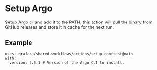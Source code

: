 # Setup Argo

Setup Argo cli and add it to the PATH, this action will pull the binary from GitHub releases and store it in cache for the next run.

## Example

```
uses: grafana/shared-workflows/actions/setup-conftest@main
with:
  version: 3.5.1 # Version of the Argo CLI to install.

```

